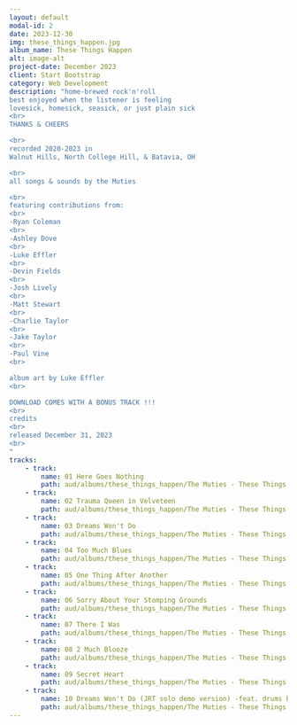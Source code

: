 ```yaml
---
layout: default
modal-id: 2
date: 2023-12-30
img: these_things_happen.jpg
album_name: These Things Happen
alt: image-alt
project-date: December 2023
client: Start Bootstrap
category: Web Development
description: "home-brewed rock'n'roll
best enjoyed when the listener is feeling
lovesick, homesick, seasick, or just plain sick
<br>
THANKS & CHEERS

<br>
recorded 2020-2023 in
Walnut Hills, North College Hill, & Batavia, OH

<br>
all songs & sounds by the Muties

<br>
featuring contributions from:
<br>
-Ryan Coleman
<br>
-Ashley Dove
<br>
-Luke Effler
<br>
-Devin Fields
<br>
-Josh Lively
<br>
-Matt Stewart
<br>
-Charlie Taylor
<br>
-Jake Taylor
<br>
-Paul Vine
<br>

album art by Luke Effler
<br>

DOWNLOAD COMES WITH A BONUS TRACK !!!
<br>
credits
<br>
released December 31, 2023
<br>
"
tracks:
    - track: 
        name: 01 Here Goes Nothing
        path: aud/albums/these_things_happen/The Muties - These Things Happen - 01 Here Goes Nothing.mp3
    - track:
        name: 02 Trauma Queen in Velveteen
        path: aud/albums/these_things_happen/The Muties - These Things Happen - 02 Trauma Queen in Velveteen.mp3
    - track: 
        name: 03 Dreams Won't Do
        path: aud/albums/these_things_happen/The Muties - These Things Happen - 03 Dreams Won't Do.mp3
    - track:
        name: 04 Too Much Blues
        path: aud/albums/these_things_happen/The Muties - These Things Happen - 04 Too Much Blues.mp3
    - track: 
        name: 05 One Thing After Another
        path: aud/albums/these_things_happen/The Muties - These Things Happen - 05 One Thing After Another.mp3
    - track:
        name: 06 Sorry About Your Stomping Grounds
        path: aud/albums/these_things_happen/The Muties - These Things Happen - 06 Sorry About Your Stomping Grounds.mp3
    - track: 
        name: 07 There I Was
        path: aud/albums/these_things_happen/The Muties - These Things Happen - 07 There I Was.mp3
    - track:
        name: 08 2 Much Blooze
        path: aud/albums/these_things_happen/The Muties - These Things Happen - 08 2 Much Blooze.mp3
    - track: 
        name: 09 Secret Heart
        path: aud/albums/these_things_happen/The Muties - These Things Happen - 09 Secret Heart.mp3
    - track:
        name: 10 Dreams Won't Do (JRT solo demo version) -feat. drums by Luke Effler)
        path: aud/albums/these_things_happen/The Muties - These Things Happen - 10 Dreams Won't Do (JRT solo demo version) -feat. drums by Luke Effler).mp3
---
```

<!-- # Hello world
![My helpful screenshot](aud/albums/screenshot.jpg_site/aud/albums/items_of_interest/01 The Cincinnati Cobra.mp3) -->